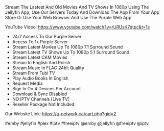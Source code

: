 Stream The Lastest And Old Movies And TV Shows In 1080p Using The Jellyfin App, Use Our Servers Today And Download The App From Your App Store Or Use Your Web Browser And Use The Purple Web App


YouTube Video: https://www.youtube.com/watch?v=rURUsK7qtpc&t=1s

- 24/7 Access To Our Purple Server
- Access To 1x Purple Server
- Stream Latest Movies Up To 1080p 7.1 Surround Sound
- Stream Latest TV Shows Up To 1080p 5.1 Surround Sound
- Stream Latest ​CAM Movies
- Stream In English And Polish
- Stream Music In FLAC 24bit Quality
- Stream From Tubi TV
- Play Audio Books In English
- Request Media
- Sign In On 4 Devices Per Account
- Download & Sync Disabled
- NO IPTV Channels [Live TV]
- Reseller Package Not Included




Our Website Link: https://a-network.ca/cart.php?gid=2






#emby #jellyfin #plex #iptv #freeiptv @emby @jellyfin @freeiptv @iptv
